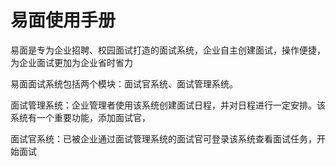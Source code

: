 # 易面使用手册

易面是专为企业招聘、校园面试打造的面试系统，企业自主创建面试，操作便捷，为企业面试更加为企业省时省力

易面面试系统包括两个模块：面试官系统、面试管理系统。

面试管理系统：企业管理者使用该系统创建面试日程，并对日程进行一定安排。该系统有一个重要功能，添加面试官，

面试官系统：已被企业通过面试管理系统的面试官可登录该系统查看面试任务，开始面试

